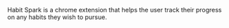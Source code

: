 Habit Spark is a chrome extension that helps the user track their progress on any habits they wish to pursue.
